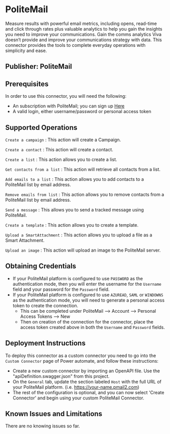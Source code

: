 <!-- # Title -->
<!-- Required. One paragraph, two to three sentences about the service and the connector​. -->
# PoliteMail
Measure results with powerful email metrics, including opens, read-time and click through rates plus valuable analytics to help you gain the insights you need to improve your communications. Gain the comms analytics Viva doesn’t provide and improve your communications strategy with data. This connector provides the tools to complete everyday operations with simplicity and ease.


<!-- ## Publisher: Publisher's Name -->
<!-- Required. It should be the company or organization name. ​ -->
## Publisher: PoliteMail


## Prerequisites
<!-- Required. Any plans or licenses, tools required from the connector.​ -->
In order to use this connector, you will need the following:

- An subscription with PoliteMail; you can sign up [Here](https://politemail.com/products-page/)
- A valid login, either username/password or personal access token


## Supported Operations
<!-- Required. Describe actions, triggers, and other endpoints.​ -->
`Create a campaign` : This action will create a Campaign.

`Create a contact` : This action will create a contact.

`Create a list`	: This action allows you to create a list.

`Get contacts from a list` : This action will retrieve all contacts from a list.

`Add emails to a list` : This action allows you to add contacts to a PoliteMail list by email address.

`Remove emails from list` : This action allows you to remove contacts from a PoliteMail list by email address.

`Send a message` : This allows you to send a tracked message using PoliteMail.

`Create a template`	: This action allows you to create a template.

`Upload a SmartAttachment` : This action allows you to upload a file as a Smart Attachment.

`Upload an image` : This action will upload an image to the PoliteMail server.


## Obtaining Credentials
<!-- Required. Explain the authentication method and how to get the credentials.​ -->
- If your PoliteMail platform is configured to use `PASSWORD` as the authentication mode, then you will enter the username for the `Username` field and your password for the `Password` field.
- If your PoliteMail platform is configured to use `AZUREAD`, `SAML` or `WINDOWNS` as the authentication mode, you will need to generate a personal access token to create the connection. 
  - This can be completed under PoliteMail --> Account --> Personal Access Tokens --> New
  - Then on creation of the connection for the connector, place the access token created above in both the `Username` and `Password` fields.

## Deployment Instructions
<!-- Required. Add instructions on how to deploy this connector as custom connector. -->
To deploy this connector as a custom connector you need to go into the `Custom Connector` page of Power automate, and follow these instructions: 
- Create a new custom connector by importing an OpenAPI file. Use the "apiDefinition.swagger.json" from this project.
- On the `General` tab, update the section labeled `Host` with the full URL of your PoliteMail platform. (i.e. https://your-name.pmail2.com)
- The rest of the configuration is optional, and you can now select 'Create Connector' and begin using your custom PoliteMail Connector.

## Known Issues and Limitations
<!-- Required. Include any known issues and limitations a user may encounter. -->
There are no knowing issues so far.